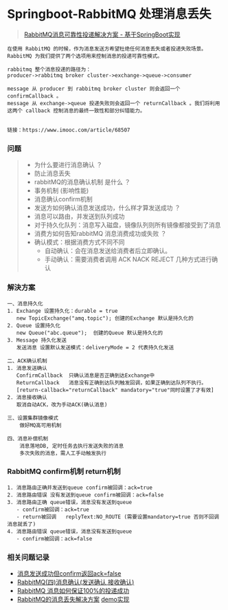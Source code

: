 # Springboot-RabbitMQ 处理消息丢失
> [RabbitMQ消息可靠性投递解决方案 - 基于SpringBoot实现](https://www.imooc.com/article/49814)
```properties
在使用 RabbitMQ 的时候，作为消息发送方希望杜绝任何消息丢失或者投递失败场景。RabbitMQ 为我们提供了两个选项用来控制消息的投递可靠性模式。

rabbitmq 整个消息投递的路径为：
producer->rabbitmq broker cluster->exchange->queue->consumer

message 从 producer 到 rabbitmq broker cluster 则会返回一个 confirmCallback 。
message 从 exchange->queue 投递失败则会返回一个 returnCallback 。我们将利用这两个 callback 控制消息的最终一致性和部分纠错能力。


链接：https://www.imooc.com/article/68507
```

### 问题
> - 为什么要进行消息确认 ？
>  - 防止消息丢失
> - rabbitMQ的消息确认机制 是什么 ？
>  - 事务机制 (影响性能)
>  - 消息确认confirm机制
> - 发送方如何确认消息发送成功，什么样才算发送成功 ？
>  - 消息可以路由，并发送到队列成功
>  - 对于持久化队列：消息写入磁盘，镜像队列则所有镜像都接受到了消息
> - 消费方如何告知rabbitMQ 消息消费成功或失败 ？
>  - 确认模式：根据消费方式不同不同
>    - 自动确认：会在消息发送给消费者后立即确认。
>    - 手动确认：需要消费者调用 ACK NACK REJECT 几种方式进行确认

### 解決方案
```properties
一、消息持久化
1. Exchange 设置持久化：durable = true
   new TopicExchange("amq.topic"); 创建的Exchange 默认是持久化的
2. Queue 设置持久化
   new Queue("abc.queue");  创建的Queue 默认是持久化的
3. Message 持久化发送
   发送消息 设置默认发送模式：deliveryMode = 2 代表持久化发送

二、ACK确认机制
1. 消息发送确认
   ConfirmCallback  只确认消息是否正确到达Exchange中
   ReturnCallback   消息没有正确到达队列触发回调，如果正确到达队列不执行。
   [return-callback="returnCallback" mandatory="true"同时设置了才有效]
2. 消息接收确认
   取消自动ACK，改为手动ACK(确认消息)

三、设置集群镜像模式
    做好MQ高可用机制

四、消息补偿机制
    消息落地DB, 定时任务去执行发送失败的消息
    多次失败的消息，需人工手动触发执行

```

### RabbitMQ confirm机制 return机制
```properties
1. 消息路由正确并发送到queue confirm被回调：ack=true
2. 消息路由错误 没有发送到queue confirm被回调：ack=false
3. 消息路由正确 queue错误，消息没有发送到queue
   - confirm被回调：ack=true
   - return被回调   replyText:NO_ROUTE (需要设置mandatory=true 否则不回调消息就丢了)
4. 消息路由错误 queue错误，消息没有发送到queue
   - confirm被回调：ack=false
```
### 相关问题记录

* [消息发送成功但confirm返回ack=false](https://blog.csdn.net/dh554112075/article/details/90137869)
* [RabbitMQ(四)消息确认(发送确认,接收确认)](https://blog.csdn.net/qq315737546/article/details/54176560)
* [RabbitMQ 消息如何保证100%的投递成功](https://www.imooc.com/article/257955)
* [RabbitMQ的消息丢失解决方案](https://www.imooc.com/article/272617)
  [demo实现](https://github.com/wuzhong290/rabbitmq)
